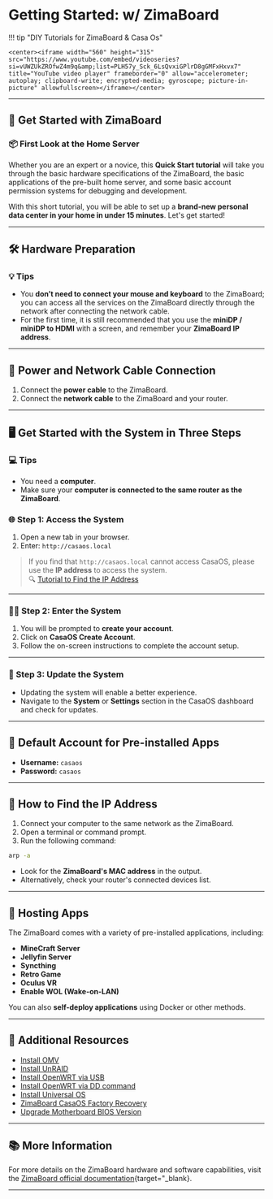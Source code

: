# Getting Started: w/ ZimaBoard

!!! tip "DIY Tutorials for ZimaBoard & Casa Os"

    <center><iframe width="560" height="315" src="https://www.youtube.com/embed/videoseries?si=vUWZUkZROfwZ4m9q&amp;list=PLH57y_Sck_6LsQvxiGPlrD8gGMFxHxvx7" title="YouTube video player" frameborder="0" allow="accelerometer; autoplay; clipboard-write; encrypted-media; gyroscope; picture-in-picture" allowfullscreen></iframe></center>

---

## 🚀 Get Started with ZimaBoard

### 📦 First Look at the Home Server

Whether you are an expert or a novice, this **Quick Start tutorial** will take you through the basic hardware specifications of the ZimaBoard, the basic applications of the pre-built home server, and some basic account permission systems for debugging and development.

With this short tutorial, you will be able to set up a **brand-new personal data center in your home in under 15 minutes**. Let's get started!

---

## 🛠 Hardware Preparation

### 💡 Tips

- You **don’t need to connect your mouse and keyboard** to the ZimaBoard; you can access all the services on the ZimaBoard directly through the network after connecting the network cable.
- For the first time, it is still recommended that you use the **miniDP / miniDP to HDMI** with a screen, and remember your **ZimaBoard IP address**.

---

## 🔌 Power and Network Cable Connection

1. Connect the **power cable** to the ZimaBoard.
2. Connect the **network cable** to the ZimaBoard and your router.

---

## 🖥 Get Started with the System in Three Steps

### 💻 Tips

- You need a **computer**.
- Make sure your **computer is connected to the same router as the ZimaBoard**.

### 🌐 Step 1: Access the System

1. Open a new tab in your browser.
2. Enter: `http://casaos.local`

> If you find that `http://casaos.local` cannot access CasaOS, please use the **IP address** to access the system.  
> 🔍 [Tutorial to Find the IP Address](#how-to-find-the-ip-address)

---

### 🧑‍💻 Step 2: Enter the System

1. You will be prompted to **create your account**.
2. Click on **CasaOS Create Account**.
3. Follow the on-screen instructions to complete the account setup.

---

### 🔄 Step 3: Update the System

- Updating the system will enable a better experience.
- Navigate to the **System** or **Settings** section in the CasaOS dashboard and check for updates.

---

## 🔐 Default Account for Pre-installed Apps

- **Username:** `casaos`  
- **Password:** `casaos`

---

## 📌 How to Find the IP Address

1. Connect your computer to the same network as the ZimaBoard.
2. Open a terminal or command prompt.
3. Run the following command:

```bash
arp -a
```

- Look for the **ZimaBoard's MAC address** in the output.
- Alternatively, check your router's connected devices list.

---

## 🧩 Hosting Apps

The ZimaBoard comes with a variety of pre-installed applications, including:

- **MineCraft Server**
- **Jellyfin Server**
- **Syncthing**
- **Retro Game**
- **Oculus VR**
- **Enable WOL (Wake-on-LAN)**

You can also **self-deploy applications** using Docker or other methods.

---

## 📂 Additional Resources

- [Install OMV](#install-omv)
- [Install UnRAID](#install-unraid)
- [Install OpenWRT via USB](#install-openwrt-via-usb)
- [Install OpenWRT via DD command](#install-openwrt-via-dd-command)
- [Install Universal OS](#install-universal-os)
- [ZimaBoard CasaOS Factory Recovery](#zimaboard-casaos-factory-recovery)
- [Upgrade Motherboard BIOS Version](#upgrade-motherboard-bios-version)

---

## 📚 More Information

For more details on the ZimaBoard hardware and software capabilities, visit the [ZimaBoard official documentation](https://www.zimaspace.com/docs/zimaboard/){target="_blank}.

---

